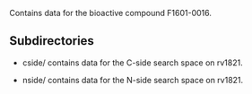 Contains data for the bioactive compound F1601-0016.

## Subdirectories

- cside/ contains data for the C-side search space on rv1821.

- nside/ contains data for the N-side search space on rv1821.

